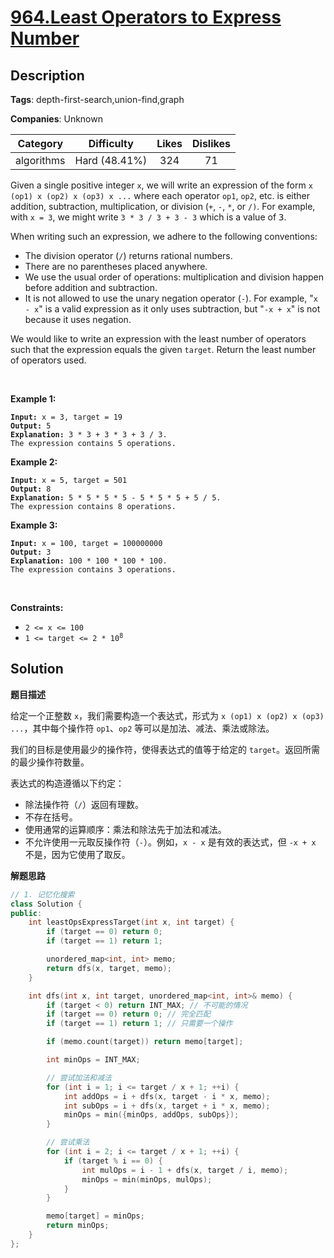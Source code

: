 # [964.Least Operators to Express Number](https://leetcode.com/problems/least-operators-to-express-number/description/)

## Description

**Tags**: depth-first-search,union-find,graph

**Companies**: Unknown

|  Category  |  Difficulty   | Likes | Dislikes |
| :--------: | :-----------: | :---: | :------: |
| algorithms | Hard (48.41%) |  324  |    71    |

<p>Given a single positive integer <code>x</code>, we will write an expression of the form <code>x (op1) x (op2) x (op3) x ...</code> where each operator <code>op1</code>, <code>op2</code>, etc. is either addition, subtraction, multiplication, or division (<code>+</code>, <code>-</code>, <code>*</code>, or <code>/)</code>. For example, with <code>x = 3</code>, we might write <code>3 * 3 / 3 + 3 - 3</code> which is a value of <font face="monospace">3</font>.</p>
<p>When writing such an expression, we adhere to the following conventions:</p>
<ul>
  <li>The division operator (<code>/</code>) returns rational numbers.</li>
  <li>There are no parentheses placed anywhere.</li>
  <li>We use the usual order of operations: multiplication and division happen before addition and subtraction.</li>
  <li>It is not allowed to use the unary negation operator (<code>-</code>). For example, &quot;<code>x - x</code>&quot; is a valid expression as it only uses subtraction, but &quot;<code>-x + x</code>&quot; is not because it uses negation.</li>
</ul>
<p>We would like to write an expression with the least number of operators such that the expression equals the given <code>target</code>. Return the least number of operators used.</p>
<p>&nbsp;</p>
<p><strong class="example">Example 1:</strong></p>
<pre><code><strong>Input:</strong> x = 3, target = 19
<strong>Output:</strong> 5
<strong>Explanation:</strong> 3 * 3 + 3 * 3 + 3 / 3.
The expression contains 5 operations.</code></pre>
<p><strong class="example">Example 2:</strong></p>
<pre><code><strong>Input:</strong> x = 5, target = 501
<strong>Output:</strong> 8
<strong>Explanation:</strong> 5 * 5 * 5 * 5 - 5 * 5 * 5 + 5 / 5.
The expression contains 8 operations.</code></pre>
<p><strong class="example">Example 3:</strong></p>
<pre><code><strong>Input:</strong> x = 100, target = 100000000
<strong>Output:</strong> 3
<strong>Explanation:</strong> 100 * 100 * 100 * 100.
The expression contains 3 operations.</code></pre>
<p>&nbsp;</p>
<p><strong>Constraints:</strong></p>
<ul>
  <li><code>2 &lt;= x &lt;= 100</code></li>
  <li><code>1 &lt;= target &lt;= 2 * 10<sup>8</sup></code></li>
</ul>

## Solution

**题目描述**

给定一个正整数 `x`，我们需要构造一个表达式，形式为 `x (op1) x (op2) x (op3) ...`，其中每个操作符 `op1`、`op2` 等可以是加法、减法、乘法或除法。

我们的目标是使用最少的操作符，使得表达式的值等于给定的 `target`。返回所需的最少操作符数量。

表达式的构造遵循以下约定：

- 除法操作符（`/`）返回有理数。
- 不存在括号。
- 使用通常的运算顺序：乘法和除法先于加法和减法。
- 不允许使用一元取反操作符（`-`）。例如，`x - x` 是有效的表达式，但 `-x + x` 不是，因为它使用了取反。

**解题思路**




```cpp
// 1. 记忆化搜索
class Solution {
public:
    int leastOpsExpressTarget(int x, int target) {
        if (target == 0) return 0;
        if (target == 1) return 1;

        unordered_map<int, int> memo;
        return dfs(x, target, memo);
    }

    int dfs(int x, int target, unordered_map<int, int>& memo) {
        if (target < 0) return INT_MAX; // 不可能的情况
        if (target == 0) return 0; // 完全匹配
        if (target == 1) return 1; // 只需要一个操作

        if (memo.count(target)) return memo[target];

        int minOps = INT_MAX;

        // 尝试加法和减法
        for (int i = 1; i <= target / x + 1; ++i) {
            int addOps = i + dfs(x, target - i * x, memo);
            int subOps = i + dfs(x, target + i * x, memo);
            minOps = min({minOps, addOps, subOps});
        }

        // 尝试乘法
        for (int i = 2; i <= target / x + 1; ++i) {
            if (target % i == 0) {
                int mulOps = i - 1 + dfs(x, target / i, memo);
                minOps = min(minOps, mulOps);
            }
        }

        memo[target] = minOps;
        return minOps;
    }
};
```

